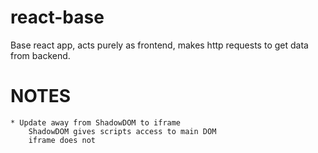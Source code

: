 # react-base
Base react app, acts purely as frontend, makes http requests to get data from backend.

# NOTES
    * Update away from ShadowDOM to iframe
        ShadowDOM gives scripts access to main DOM
        iframe does not
